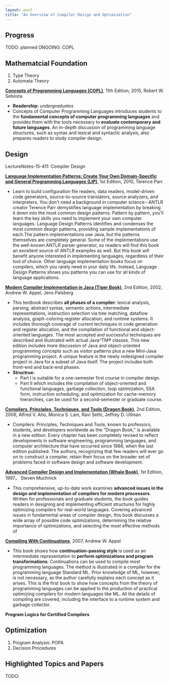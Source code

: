 ```yaml
---
layout: post
title: "An Overview of Compiler Design and Optimization"
---
```




## Progress
TODO: planned
ONGOING: COPL

## Mathematcial Foundation
1. Type Theory
2. Automata Theory

[**Concepts of Programming Languages (COPL)**](https://www.amazon.com/Concepts-Programming-Languages-Robert-Sebesta/dp/013394302X/ref=sr_1_1?keywords=Concepts+of+Programming+Languages&qid=1555157213&s=books&sr=1-1), 11th Edition, 2015, Robert W. Sebesta

- **Readership:** _undergraduates_
- Concepts of Computer Programming Languages introduces students to the **fundamental concepts of computer programming languages** and provides them with the tools necessary to **evaluate contemporary and future languages**. An in-depth discussion of programming language structures, such as syntax and lexical and syntactic analysis, also prepares readers to study compiler design.

## Design


LectureNotes-15-411: Compiler Design

[**Language Implementation Patterns: Create Your Own Domain-Specific and General Programming Languages (LIP)**](https://www.amazon.com/Language-Implementation-Patterns-Domain-Specific-Programming/dp/193435645X/ref=sr_1_1?keywords=Language+Implementation+Patterns&qid=1555156808&s=books&sr=1-1), 1st Edition, 2010, Terence Parr

- Learn to build configuration file readers, data readers, model-driven code generators, source-to-source translators, source analyzers, and interpreters. You don't need a background in computer science--ANTLR creator Terence Parr demystifies language implementation by breaking it down into the most common design patterns. Pattern by pattern, you'll learn the key skills you need to implement your own computer languages. Language Design Patterns identifies and condenses the most common design patterns, providing sample implementations of each.The pattern implementations use Java, but the patterns themselves are completely general. Some of the implementations use the well-known ANTLR parser generator, so readers will find this book an excellent source of ANTLR examples as well. But this book will benefit anyone interested in implementing languages, regardless of their tool of choice. Other language implementation books focus on compilers, which you rarely need in your daily life. Instead, Language Design Patterns shows you patterns you can use for all kinds of language applications.

[**Modern Compiler Implementation in Java (Tiger Book)**](https://www.amazon.com/Modern-Compiler-Implementation-Andrew-Appel/dp/052182060X/ref=sr_1_2?keywords=Modern+Compiler+Implementation&qid=1555156941&s=books&sr=1-2), 2nd Edition, 2002, Andrew W. Appel, Jens Palsberg

- This textbook describes **all phases of a compiler**: lexical analysis, parsing, abstract syntax, semantic actions, intermediate representations, instruction selection via tree matching, dataflow analysis, graph-coloring register allocation, and runtime systems. It includes thorough coverage of current techniques in code generation and register allocation, and the compilation of functional and object-oriented languages. The most accepted and successful techniques are described and illustrated with actual Java^TM® classes. This new edition includes more discussion of Java and object-oriented programming concepts such as visitor patterns plus a new Mini-Java programming project. A unique feature is the newly redesigned compiler project in Java for a subset of Java itself. The project includes both front-end and back-end phases.
- **Structrue:**
  - Part I is suitable for a one-semester first course in compiler design.
  - Part II which includes the compilation of object-oriented and functional languages, garbage collection, loop optimization, SSA form, instruction scheduling, and optimization for cache-memory hierarchies, can be used for a second-semester or graduate course.

[**Compilers, Principles, Techniques, and Tools (Dragon Book)**](https://www.amazon.com/Compilers-Principles-Techniques-Tools-2nd/dp/0321486811/ref=sr_1_1?keywords=Compilers%2C+Principles%2C+Techniques%2C+and+Tools&qid=1555156667&s=books&sr=1-1), 2nd Edition, 2006, Alfred V. Aho, Monica S. Lam, Ravi Sethi, Jeffrey D. Ullman

- Compilers: Principles, Techniques and Tools, known to professors, students, and developers worldwide as the "Dragon Book," is available in a new edition. Every chapter has been completely revised to reflect developments in software engineering, programming languages, and computer architecture that have occurred since 1986, when the last edition published. The authors, recognizing that few readers will ever go on to construct a compiler, retain their focus on the broader set of problems faced in software design and software development.

[**Advanced Compiler Design and Implementation (Whale Book)**](https://www.amazon.com/Advanced-Compiler-Design-Implementation-Muchnick/dp/1558603204/ref=sr_1_1?keywords=Advanced+Compiler+Design+and+Implementation&qid=1555156596&s=books&sr=1-1), 1st Edition, 1997， Steven Muchnick

- This comprehensive, up-to-date work examines **advanced issues in the design and implementation of compilers for modern processors**. Written for professionals and graduate students, the book guides readers in designing and implementing efficient structures for highly optimizing compilers for real-world languages. Covering advanced issues in fundamental areas of compiler design, this book discusses a wide array of possible code optimizations, determining the relative importance of optimizations, and selecting the most effective methods of 

[**Compiling With Continuations**](https://www.amazon.com/Compiling-Continuations-Andrew-W-Appel/dp/052103311X/ref=sr_1_fkmrnull_1?keywords=Compiling+With+Continuations&qid=1555156742&s=books&sr=1-1-fkmrnull), 2007, Andrew W. Appel

- This book shows how **continuation-passing style** is used as an intermediate representation to **perform optimizations and program transformations**. Continuations can be used to compile most programming languages. The method is illustrated in a compiler for the programming language Standard ML. Prior knowledge of ML, however, is not necessary, as the author carefully explains each concept as it arises. This is the first book to show how concepts from the theory of programming languages can be applied to the production of practical optimizing compilers for modern languages like ML. All the details of compiling are covered, including the interface to a runtime system and garbage collector.

**Program Logics for Certified Compilers**

## Optimization

1. Program Analysis: POPA
2. Decision Procedures

## Highlighted Topics and Papers

TODO: 
